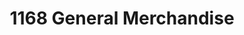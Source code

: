 ---
title: "1168 General Merchandise"
url: /bauan/1168-general-merchandise/
shop: department store
---